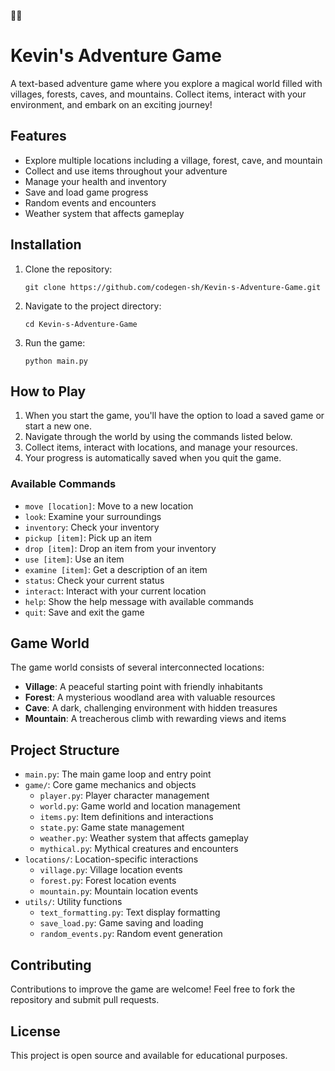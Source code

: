 🌈🌈
# Kevin's Adventure Game

A text-based adventure game where you explore a magical world filled with villages, forests, caves, and mountains. Collect items, interact with your environment, and embark on an exciting journey!

## Features

- Explore multiple locations including a village, forest, cave, and mountain
- Collect and use items throughout your adventure
- Manage your health and inventory
- Save and load game progress
- Random events and encounters
- Weather system that affects gameplay

## Installation

1. Clone the repository:
   ```
   git clone https://github.com/codegen-sh/Kevin-s-Adventure-Game.git
   ```

2. Navigate to the project directory:
   ```
   cd Kevin-s-Adventure-Game
   ```

3. Run the game:
   ```
   python main.py
   ```

## How to Play

1. When you start the game, you'll have the option to load a saved game or start a new one.
2. Navigate through the world by using the commands listed below.
3. Collect items, interact with locations, and manage your resources.
4. Your progress is automatically saved when you quit the game.

### Available Commands

- `move [location]`: Move to a new location
- `look`: Examine your surroundings
- `inventory`: Check your inventory
- `pickup [item]`: Pick up an item
- `drop [item]`: Drop an item from your inventory
- `use [item]`: Use an item
- `examine [item]`: Get a description of an item
- `status`: Check your current status
- `interact`: Interact with your current location
- `help`: Show the help message with available commands
- `quit`: Save and exit the game

## Game World

The game world consists of several interconnected locations:

- **Village**: A peaceful starting point with friendly inhabitants
- **Forest**: A mysterious woodland area with valuable resources
- **Cave**: A dark, challenging environment with hidden treasures
- **Mountain**: A treacherous climb with rewarding views and items

## Project Structure

- `main.py`: The main game loop and entry point
- `game/`: Core game mechanics and objects
  - `player.py`: Player character management
  - `world.py`: Game world and location management
  - `items.py`: Item definitions and interactions
  - `state.py`: Game state management
  - `weather.py`: Weather system that affects gameplay
  - `mythical.py`: Mythical creatures and encounters
- `locations/`: Location-specific interactions
  - `village.py`: Village location events
  - `forest.py`: Forest location events
  - `mountain.py`: Mountain location events
- `utils/`: Utility functions
  - `text_formatting.py`: Text display formatting
  - `save_load.py`: Game saving and loading
  - `random_events.py`: Random event generation

## Contributing

Contributions to improve the game are welcome! Feel free to fork the repository and submit pull requests.

## License

This project is open source and available for educational purposes.
